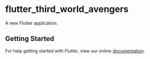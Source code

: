 # flutter_third_world_avengers

A new Flutter application.

## Getting Started

For help getting started with Flutter, view our online
[documentation](https://flutter.io/).
